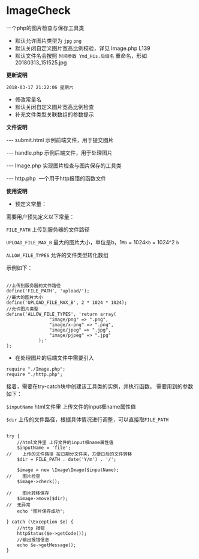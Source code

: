 # ImageCheck
一个php的图片检查与保存工具类

- 默认允许图片类型为 `jpg` `png`
- 默认关闭自定义图片宽高比例校验，详见 Image.php L139
- 默认文件名会按照 `时间参数 Ymd_His.后缀名` 重命名，形如 20180313_151525.jpg 

**更新说明**

`2018-03-17 21:22:06 星期六` 
- 修改常量名
- 默认关闭自定义图片宽高比例检查
- 补充文件类型关联数组的参数提示



**文件说明**

--- submit.html 示例前端文件，用于提交图片

--- handle.php 示例后端文件，用于处理图片

--- Image.php 实现图片检查与图片保存的工具类

--- http.php  一个用于http报错的函数文件


**使用说明**

- 预定义常量：

需要用户预先定义以下常量：

`FILE_PATH` 上传到服务器的文件路径

`UPLOAD_FILE_MAX_B` 最大的图片大小，单位是b，1`Mb` = 1024`Kb` = 1024^2 `b`

`ALLOW_FILE_TYPES` 允许的文件类型转化数组

示例如下：

```

//上传到服务器的文件路径
define('FILE_PATH', 'upload/');
//最大的图片大小
define('UPLOAD_FILE_MAX_B', 2 * 1024 * 1024);
//允许图片类型
define('ALLOW_FILE_TYPES', 'return array(
                "image/png" => ".png",
                "image/x-png" => ".png",
                "image/jpeg" => ".jpg",
                "image/pjpeg" => ".jpg"
            );'
);

```

- 在处理图片的后端文件中需要引入

```
require "./Image.php";
require "./http.php";
```
接着，需要在try-catch块中创建该工具类的实例，并执行函数。
需要用到的参数如下：

`$inputName`  html文件里 上传文件的input框name属性值

`$dir` 上传的文件路径，根据具体情况进行调整，可以直接取`FILE_PATH`

```

try {
    //html文件里 上传文件的input框name属性值
    $inputName = 'file';
//    上传的文件路径 按日期分文件夹，方便日后的文件转移
    $dir = FILE_PATH . date('Y/m') . '/';

    $image = new \Image\Image($inputName);
//    图片检查
    $image->check();

//    图片转移保存
    $image->move($dir);
//  无异常
    echo "图片保存成功";

} catch (\Exception $e) {
    //http 报错
    httpStatus($e->getCode());
    //输出报错信息
    echo $e->getMessage();
}
```



